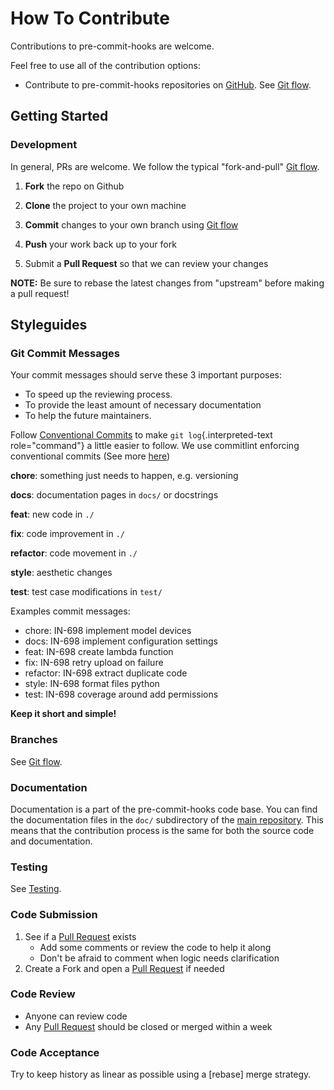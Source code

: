 <!-- Space: PreCommitHooks -->
<!-- Parent: Project -->
<!-- Title: Project Contributing -->

<!-- Label: PreCommitHooks -->
<!-- Label: Project -->
<!-- Label: Contributing -->
<!-- Include: docs/disclaimer.md -->
<!-- Include: ac:toc -->

# How To Contribute

Contributions to pre-commit-hooks are welcome.

Feel free to use all of the contribution options:

- Contribute to pre-commit-hooks repositories on [GitHub](https://github.com/hadenlabs/pre-commit-hooks). See [Git flow](./contribute/git-flow.md).

## Getting Started

### Development

In general, PRs are welcome. We follow the typical "fork-and-pull" [Git flow](./contribute/git-flow.md).

1.  **Fork** the repo on Github
2.  **Clone** the project to your own machine
3.  **Commit** changes to your own branch using [Git flow](./contribute/git-flow.md)
4.  **Push** your work back up to your fork

5.  Submit a **Pull Request** so that we can review your changes

**NOTE:** Be sure to rebase the latest changes from "upstream" before making a pull request!

## Styleguides

### Git Commit Messages

Your commit messages should serve these 3 important purposes:

- To speed up the reviewing process.
- To provide the least amount of necessary documentation
- To help the future maintainers.

Follow [Conventional Commits](https://www.conventionalcommits.org/en/v1.0.0) to make `git log`{.interpreted-text role="command"} a little easier to follow. We use commitlint enforcing conventional commits (See more [here](https://github.com/conventional-changelog/commitlint))

**chore**: something just needs to happen, e.g. versioning

**docs**: documentation pages in `docs/` or docstrings

**feat**: new code in `./`

**fix**: code improvement in `./`

**refactor**: code movement in `./`

**style**: aesthetic changes

**test**: test case modifications in `test/`

Examples commit messages:

- chore: IN-698 implement model devices
- docs: IN-698 implement configuration settings
- feat: IN-698 create lambda function
- fix: IN-698 retry upload on failure
- refactor: IN-698 extract duplicate code
- style: IN-698 format files python
- test: IN-698 coverage around add permissions

**Keep it short and simple!**

### Branches

See [Git flow](./contribute/git-flow.md).

### Documentation

Documentation is a part of the pre-commit-hooks code base. You can find the documentation files in the `doc/` subdirectory of the [main repository](https://github.com/hadenlabs/pre-commit-hooks). This means that the contribution process is the same for both the source code and documentation.

### Testing

See [Testing](./testing.md).

### Code Submission

1.  See if a [Pull Request](https://github.com/hadenlabs/pre-commit-hooks/pulls) exists
    - Add some comments or review the code to help it along
    - Don\'t be afraid to comment when logic needs clarification
2.  Create a Fork and open a [Pull Request](https://github.com/hadenlabs/pre-commit-hooks/pulls) if needed

### Code Review

- Anyone can review code
- Any [Pull Request](https://github.com/hadenlabs/pre-commit-hooks/pulls) should be closed or merged within a week

### Code Acceptance

Try to keep history as linear as possible using a [rebase] merge strategy.
